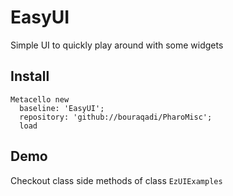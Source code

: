 # EasyUI

Simple UI to quickly play around with some widgets

## Install
```
Metacello new
  baseline: 'EasyUI';
  repository: 'github://bouraqadi/PharoMisc';
  load
```

## Demo
Checkout class side methods of class `EzUIExamples`
